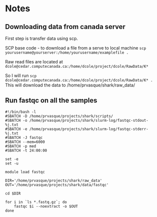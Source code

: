 # Notes

## Downloading data from canada server
First step is transfer data using scp.

SCP base code - to download a file from a serve to local machine
`scp yourusername@yourserver:/home/yourusername/examplefile .`
 
Raw read files are located at `dcole@cedar.computecanada.ca:/home/dcole/project/dcole/RawData/K*`

So I will run
`scp dcole@cedar.computecanada.ca:/home/dcole/project/dcole/RawData/K* .`
This will download the data to /home/prvasque/shark/raw_data/

## Run fastqc on all the samples
```
#!/bin/bash -l
#SBATCH -D /home/prvasque/projects/shark/scripts/
#SBATCH -o /home/prvasque/projects/shark/slurm-log/fastqc-stdout-%j.txt
#SBATCH -e /home/prvasque/projects/shark/slurm-log/fastqc-stderr-%j.txt
#SBATCH -J fastqc
#SBATCH --mem=6000
#SBATCH -p med
#SBATCH -t 24:00:00 

set -e
set -u

module load fastqc

DIR='/home/prvasque/projects/shark/raw_data'
OUT='/home/prvasque/projects/shark/data/fastqc'

cd $DIR

for i in `ls *.fastq.gz`; do
	fastqc $i --noextract -o $OUT
done
```
